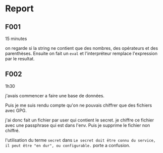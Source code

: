 # Report

## F001

15 minutes

on regarde si la string ne contient que des nombres, des opérateurs et des parenthèses. Ensuite on fait un `eval` et l'interpréteur remplace l'expression par le resultat.

## F002

1h30

j'avais commencer a faire une base de données.

Puis je me suis rendu compte qu'on ne pouvais chiffrer que des fichiers avec GPG.

j'ai donc fait un fichier par user qui contient le secret. je chiffre ce fichier avec une passphrase qui est dans l'env. Puis je supprime le fichier non chiffré.

l'utilisation du terme `secret` dans `Le secret doit être connu du service, il peut être "en dur", ou configurable.` porte a confusion.
